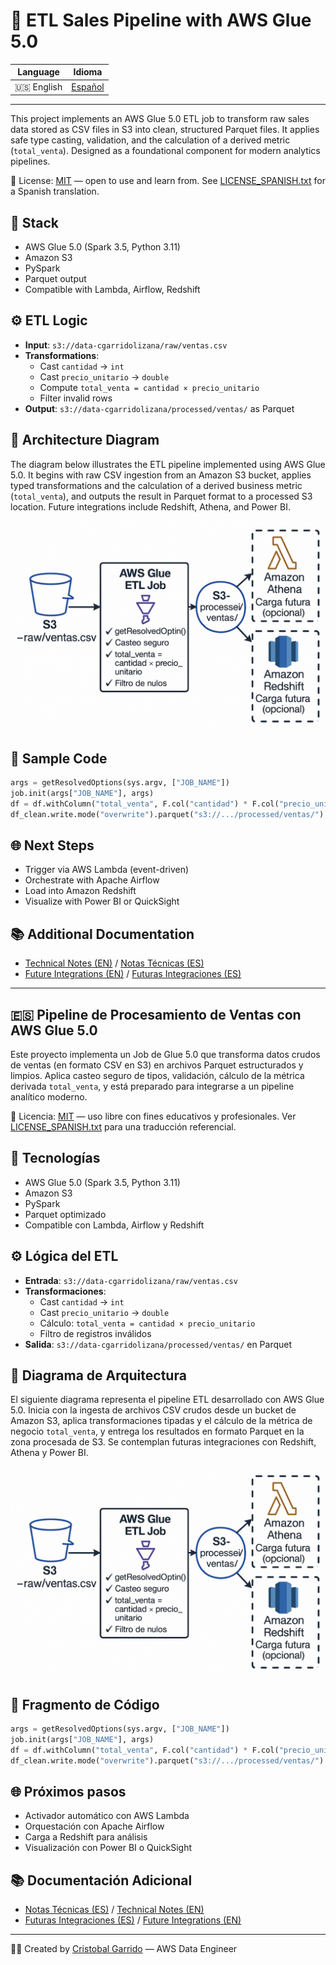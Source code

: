 # 🚀 ETL Sales Pipeline with AWS Glue 5.0

| Language | Idioma |
|----------|--------|
| 🇺🇸 English | [Español](#-pipeline-de-procesamiento-de-ventas-con-aws-glue-50)

---

This project implements an AWS Glue 5.0 ETL job to transform raw sales data stored as CSV files in S3 into clean, structured Parquet files. It applies safe type casting, validation, and the calculation of a derived metric (`total_venta`). Designed as a foundational component for modern analytics pipelines.

📄 License: [MIT](LICENSE) — open to use and learn from. See [LICENSE_SPANISH.txt](LICENSE_SPANISH.txt) for a Spanish translation.

## 🧱 Stack

- AWS Glue 5.0 (Spark 3.5, Python 3.11)
- Amazon S3
- PySpark
- Parquet output
- Compatible with Lambda, Airflow, Redshift

## ⚙️ ETL Logic

- **Input**: `s3://data-cgarridolizana/raw/ventas.csv`
- **Transformations**:
  - Cast `cantidad` → `int`
  - Cast `precio_unitario` → `double`
  - Compute `total_venta = cantidad × precio_unitario`
  - Filter invalid rows
- **Output**: `s3://data-cgarridolizana/processed/ventas/` as Parquet

## 🧭 Architecture Diagram

The diagram below illustrates the ETL pipeline implemented using AWS Glue 5.0. It begins with raw CSV ingestion from an Amazon S3 bucket, applies typed transformations and the calculation of a derived business metric (`total_venta`), and outputs the result in Parquet format to a processed S3 location. Future integrations include Redshift, Athena, and Power BI.

![ETL Architecture](docs/etl_ventas_architecture.png)

## 📌 Sample Code

```python
args = getResolvedOptions(sys.argv, ["JOB_NAME"])
job.init(args["JOB_NAME"], args)
df = df.withColumn("total_venta", F.col("cantidad") * F.col("precio_unitario"))
df_clean.write.mode("overwrite").parquet("s3://.../processed/ventas/")
```

## 🌐 Next Steps

- Trigger via AWS Lambda (event-driven)
- Orchestrate with Apache Airflow
- Load into Amazon Redshift
- Visualize with Power BI or QuickSight

## 📚 Additional Documentation

- [Technical Notes (EN)](docs/technical_notes.md) / [Notas Técnicas (ES)](docs/notas_tecnicas.md)
- [Future Integrations (EN)](docs/future_integrations.md) / [Futuras Integraciones (ES)](docs/futuras_integraciones.md)

---

## 🇪🇸 Pipeline de Procesamiento de Ventas con AWS Glue 5.0

Este proyecto implementa un Job de Glue 5.0 que transforma datos crudos de ventas (en formato CSV en S3) en archivos Parquet estructurados y limpios. Aplica casteo seguro de tipos, validación, cálculo de la métrica derivada `total_venta`, y está preparado para integrarse a un pipeline analítico moderno.

📄 Licencia: [MIT](LICENSE) — uso libre con fines educativos y profesionales. Ver [LICENSE_SPANISH.txt](LICENSE_SPANISH.txt) para una traducción referencial.

## 🧱 Tecnologías

- AWS Glue 5.0 (Spark 3.5, Python 3.11)
- Amazon S3
- PySpark
- Parquet optimizado
- Compatible con Lambda, Airflow y Redshift

## ⚙️ Lógica del ETL

- **Entrada**: `s3://data-cgarridolizana/raw/ventas.csv`
- **Transformaciones**:
  - Cast `cantidad` → `int`
  - Cast `precio_unitario` → `double`
  - Cálculo: `total_venta = cantidad × precio_unitario`
  - Filtro de registros inválidos
- **Salida**: `s3://data-cgarridolizana/processed/ventas/` en Parquet

## 🧭 Diagrama de Arquitectura

El siguiente diagrama representa el pipeline ETL desarrollado con AWS Glue 5.0. Inicia con la ingesta de archivos CSV crudos desde un bucket de Amazon S3, aplica transformaciones tipadas y el cálculo de la métrica de negocio `total_venta`, y entrega los resultados en formato Parquet en la zona procesada de S3. Se contemplan futuras integraciones con Redshift, Athena y Power BI.

![Diagrama ETL Glue](docs/etl_ventas_architecture.png)

## 📌 Fragmento de Código

```python
args = getResolvedOptions(sys.argv, ["JOB_NAME"])
job.init(args["JOB_NAME"], args)
df = df.withColumn("total_venta", F.col("cantidad") * F.col("precio_unitario"))
df_clean.write.mode("overwrite").parquet("s3://.../processed/ventas/")
```

## 🌐 Próximos pasos

- Activador automático con AWS Lambda  
- Orquestación con Apache Airflow  
- Carga a Redshift para análisis  
- Visualización con Power BI o QuickSight

## 📚 Documentación Adicional

- [Notas Técnicas (ES)](docs/notas_tecnicas.md) / [Technical Notes (EN)](docs/technical_notes.md)
- [Futuras Integraciones (ES)](docs/futuras_integraciones.md) / [Future Integrations (EN)](docs/future_integrations.md)

---

👨‍💻 Created by [Cristobal Garrido](https://github.com/cgarridolizana87) — AWS Data Engineer